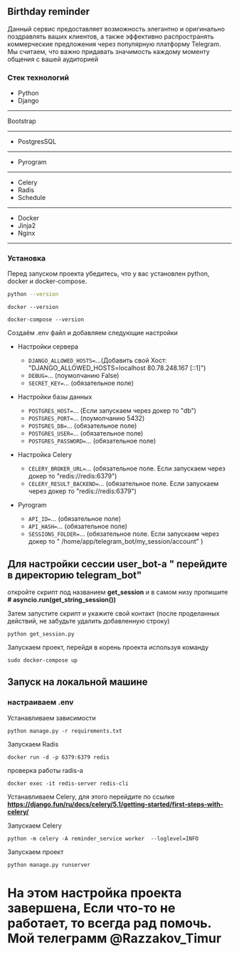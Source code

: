 ## Birthday reminder

Данный сервис предоставляет возможность элегантно и оригинально поздравлять ваших клиентов, а также эффективно
распространять коммерческие предложения через популярную платформу Telegram. Мы считаем, что важно придавать
значимость каждому моменту общения с вашей аудиторией

### Стек технологий

- Python
- Django
- - ---------------
Bootstrap
- ---------------

- PostgresSQL

- - ---------------

- Pyrogram

- - ---------------

- Celery
- Radis
- Schedule

- - ---------------

- Docker
- Jinja2
- Nginx

---

### Установка

Перед запуском проекта убедитесь, что у вас установлен python, docker и docker-compose.

```bash
python --version
```

```
docker --version
```

```
docker-compose --version
```

Создаём .env файл и добавляем следующие настройки

- Настройки сервера
    - `DJANGO_ALLOWED_HOSTS=`...(Добавить свой Хост: "DJANGO_ALLOWED_HOSTS=localhost 80.78.248.167 [::1]")
    - `DEBUG=`... (поумолчанию False)
    - `SECRET_KEY=`... (обязательное поле)

- Настройки базы данных
    - `POSTGRES_HOST=`... (Если запускаем через докер то "db")
    - `POSTGRES_PORT=`... (поумолчанию 5432)
    - `POSTGRES_DB=`... (обязательное поле)
    - `POSTGRES_USER=`... (обязательное поле)
    - `POSTGRES_PASSWORD=`... (обязательное поле)

- Настройка Celery
    - `CELERY_BROKER_URL=`... (обязательное поле. Если запускаем через докер то "redis://redis:6379")
    - `CELERY_RESULT_BACKEND=`... (обязательное поле. Если запускаем через докер то "redis://redis:6379")


- Pyrogram
    - `API_ID=`... (обязательное поле)
    - `API_HASH=`... (обязательное поле)
    - `SESSIONS_FOLDER=`... (обязательное поле. Если запускаем через докер то "
      /home/app/telegram_bot/my_session/account"
      )

## Для настройки сессии user_bot-a " перейдите в директорию telegram_bot"

откройте скрипт под названием **get_session** и в самом низу пропишите **# asyncio.run(get_string_session())**

Затем запустите скрипт и укажите свой контакт (после проделанных действий, не забудьте удалить добавленную
строку)

```
python get_session.py
```

Запускаем проект, перейдя в корень проекта используя команду

```
sudo docker-compose up
```

## Запуск на локальной машине

### настраиваем .env

Устанавливаем зависимости

```
python manage.py -r requirements.txt
```

Запускаем Radis

```
docker run -d -p 6379:6379 redis
```

проверка работы radis-a

```
docker exec -it redis-server redis-cli
```

Устанавливаем Celery, для этого перейдите по ссылке
**https://django.fun/ru/docs/celery/5.1/getting-started/first-steps-with-celery/**

Запускаем Celery

```
python -m celery -A reminder_service worker  --loglevel=INFO

```

Запускаем проект

```
python manage.py runserver 
```

# На этом настройка проекта завершена, Если что-то не работает, то всегда рад помочь. Мой телеграмм @Razzakov_Timur